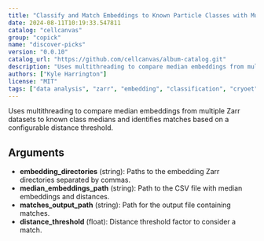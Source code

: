 ```yaml
---
title: "Classify and Match Embeddings to Known Particle Classes with Multithreading Across Multiple Directories"
date: 2024-08-11T10:19:33.547811
catalog: "cellcanvas"
group: "copick"
name: "discover-picks"
version: "0.0.10"
catalog_url: "https://github.com/cellcanvas/album-catalog.git"
description: "Uses multithreading to compare median embeddings from multiple Zarr datasets to known class medians and identifies matches based on a configurable distance threshold."
authors: ["Kyle Harrington"]
license: "MIT"
tags: ["data analysis", "zarr", "embedding", "classification", "cryoet", "multithreading"]
---
```


Uses multithreading to compare median embeddings from multiple Zarr datasets to known class medians and identifies matches based on a configurable distance threshold.

## Arguments

- **embedding_directories** (string): Paths to the embedding Zarr directories separated by commas.
- **median_embeddings_path** (string): Path to the CSV file with median embeddings and distances.
- **matches_output_path** (string): Path for the output file containing matches.
- **distance_threshold** (float): Distance threshold factor to consider a match.

